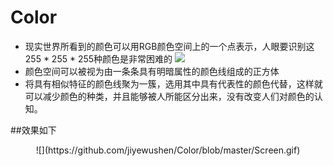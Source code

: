 # Color
 *  现实世界所看到的颜色可以用RGB颜色空间上的一个点表示，人眼要识别这255 * 255 * 255种颜色是非常困难的
 ![](https://github.com/jiyewushen/Color/blob/master/rgb.jpg)
 * 颜色空间可以被视为由一条条具有明暗属性的颜色线组成的正方体
 * 将具有相似特征的颜色线聚为一簇，选用其中具有代表性的颜色代替，这样就可以减少颜色的种类，并且能够被人所能区分出来，没有改变人们对颜色的认知。

##效果如下
<div align=center>
![](https://github.com/jiyewushen/Color/blob/master/Screen.gif)
 </div>
